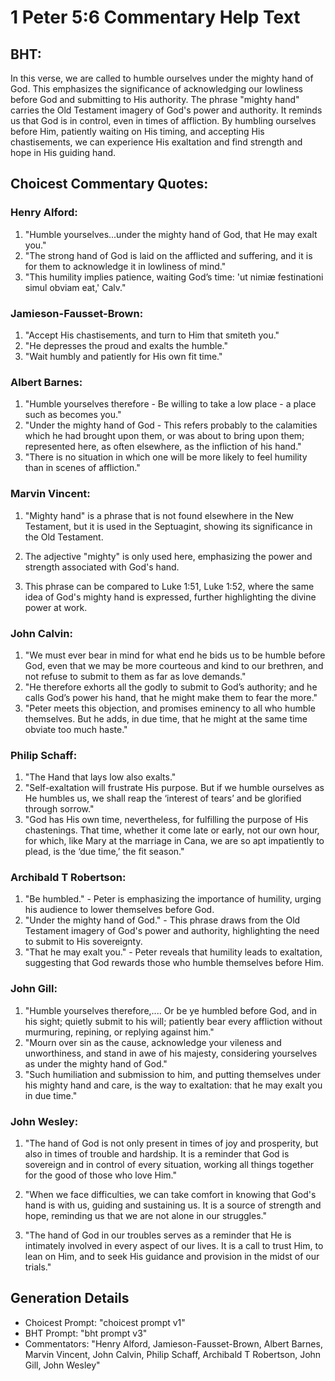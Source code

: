 # 1 Peter 5:6 Commentary Help Text

## BHT:
In this verse, we are called to humble ourselves under the mighty hand of God. This emphasizes the significance of acknowledging our lowliness before God and submitting to His authority. The phrase "mighty hand" carries the Old Testament imagery of God's power and authority. It reminds us that God is in control, even in times of affliction. By humbling ourselves before Him, patiently waiting on His timing, and accepting His chastisements, we can experience His exaltation and find strength and hope in His guiding hand.

## Choicest Commentary Quotes:
### Henry Alford:
1. "Humble yourselves...under the mighty hand of God, that He may exalt you." 
2. "The strong hand of God is laid on the afflicted and suffering, and it is for them to acknowledge it in lowliness of mind."
3. "This humility implies patience, waiting God’s time: 'ut nimiæ festinationi simul obviam eat,' Calv."

### Jamieson-Fausset-Brown:
1. "Accept His chastisements, and turn to Him that smiteth you." 
2. "He depresses the proud and exalts the humble." 
3. "Wait humbly and patiently for His own fit time."

### Albert Barnes:
1. "Humble yourselves therefore - Be willing to take a low place - a place such as becomes you."
2. "Under the mighty hand of God - This refers probably to the calamities which he had brought upon them, or was about to bring upon them; represented here, as often elsewhere, as the infliction of his hand."
3. "There is no situation in which one will be more likely to feel humility than in scenes of affliction."

### Marvin Vincent:
1. "Mighty hand" is a phrase that is not found elsewhere in the New Testament, but it is used in the Septuagint, showing its significance in the Old Testament. 

2. The adjective "mighty" is only used here, emphasizing the power and strength associated with God's hand. 

3. This phrase can be compared to Luke 1:51, Luke 1:52, where the same idea of God's mighty hand is expressed, further highlighting the divine power at work.

### John Calvin:
1. "We must ever bear in mind for what end he bids us to be humble before God, even that we may be more courteous and kind to our brethren, and not refuse to submit to them as far as love demands."
2. "He therefore exhorts all the godly to submit to God’s authority; and he calls God’s power his hand, that he might make them to fear the more."
3. "Peter meets this objection, and promises eminency to all who humble themselves. But he adds, in due time, that he might at the same time obviate too much haste."

### Philip Schaff:
1. "The Hand that lays low also exalts."
2. "Self-exaltation will frustrate His purpose. But if we humble ourselves as He humbles us, we shall reap the ‘interest of tears’ and be glorified through sorrow."
3. "God has His own time, nevertheless, for fulfilling the purpose of His chastenings. That time, whether it come late or early, not our own hour, for which, like Mary at the marriage in Cana, we are so apt impatiently to plead, is the ‘due time,’ the fit season."

### Archibald T Robertson:
1. "Be humbled." - Peter is emphasizing the importance of humility, urging his audience to lower themselves before God.
2. "Under the mighty hand of God." - This phrase draws from the Old Testament imagery of God's power and authority, highlighting the need to submit to His sovereignty.
3. "That he may exalt you." - Peter reveals that humility leads to exaltation, suggesting that God rewards those who humble themselves before Him.

### John Gill:
1. "Humble yourselves therefore,.... Or be ye humbled before God, and in his sight; quietly submit to his will; patiently bear every affliction without murmuring, repining, or replying against him."
2. "Mourn over sin as the cause, acknowledge your vileness and unworthiness, and stand in awe of his majesty, considering yourselves as under the mighty hand of God."
3. "Such humiliation and submission to him, and putting themselves under his mighty hand and care, is the way to exaltation: that he may exalt you in due time."

### John Wesley:
1. "The hand of God is not only present in times of joy and prosperity, but also in times of trouble and hardship. It is a reminder that God is sovereign and in control of every situation, working all things together for the good of those who love Him."

2. "When we face difficulties, we can take comfort in knowing that God's hand is with us, guiding and sustaining us. It is a source of strength and hope, reminding us that we are not alone in our struggles."

3. "The hand of God in our troubles serves as a reminder that He is intimately involved in every aspect of our lives. It is a call to trust Him, to lean on Him, and to seek His guidance and provision in the midst of our trials."


## Generation Details
- Choicest Prompt: "choicest prompt v1"
- BHT Prompt: "bht prompt v3"
- Commentators: "Henry Alford, Jamieson-Fausset-Brown, Albert Barnes, Marvin Vincent, John Calvin, Philip Schaff, Archibald T Robertson, John Gill, John Wesley"
